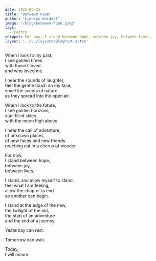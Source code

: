 ```yaml
---
date: 2022-09-21
title: "Between Hope"
author: "Lindsay Wardell"
image: "/blog/between-hope.jpeg"
tags:
  - Poetry
snippet: For now, I stand between hope, between joy, between lives.
layout: '../../layouts/BlogPost.astro'
---
```


When I look to my past, <br />
I see golden times <br />
with those I loved <br/>
and who loved me.

I hear the sounds of laughter,  <br />
feel the gentle touch on my face, <br />
smell the scents of nature <br />
as they spread into the open air.

When I look to the future, <br />
I see golden horizons, <br />
star-filled skies <br />
with the moon high above.

I hear the call of adventure, <br />
of unknown places, <br />
of new faces and new friends <br />
reaching out in a chorus of wonder.

For now, <br />
I stand between hope, <br />
between joy, <br />
between lives.

I stand, and allow myself to stand, <br />
feel what I am feeling, <br />
allow the chapter to end <br />
so another can begin.

I stand at the edge of the new, <br />
the twilight of the old, <br />
the start of an adventure <br />
and the end of a journey.

Yesterday can rest.

Tomorrow can wait.

Today, <br />
I will mourn.